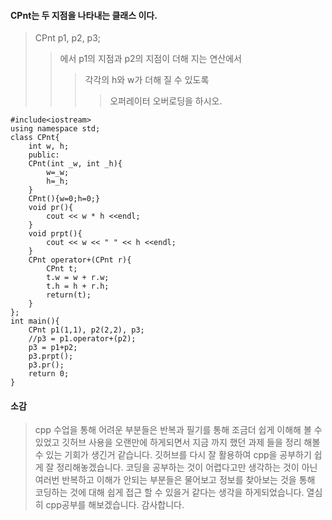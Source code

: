 #### CPnt는 두 지점을 나타내는 클래스 이다. 
> CPnt p1, p2, p3;
>> 에서 p1의 지점과 p2의 지점이 더해 지는 연산에서
>>> 각각의 h와 w가 더해 질 수 있도록
>>>> 오퍼레이터 오버로딩을 하시오.

~~~
#include<iostream>
using namespace std;
class CPnt{
    int w, h;
    public:
    CPnt(int _w, int _h){
        w=_w;
        h=_h;
    }
    CPnt(){w=0;h=0;}
    void pr(){
        cout << w * h <<endl;
    }
    void prpt(){
        cout << w << " " << h <<endl;
    }
    CPnt operator+(CPnt r){
        CPnt t;
        t.w = w + r.w;
        t.h = h + r.h;
        return(t);
    }
};
int main(){
    CPnt p1(1,1), p2(2,2), p3;
    //p3 = p1.operator+(p2);
    p3 = p1+p2;
    p3.prpt();
    p3.pr();
    return 0;
}
~~~ 

#### 소감 
> cpp 수업을 통해 어려운 부분들은 반복과 필기를 통해 조금더 쉽게 이해해 볼 수 있었고 깃허브 사용을 오랜만에 하게되면서 지금 까지 했던 과제 들을 정리 해볼 수 있는 기회가 생긴거 같습니다. 깃허브를 다시 잘 활용하여 cpp을 공부하기 쉽게 잘 정리해놓겠습니다. 코딩을 공부하는 것이 어렵다고만 생각하는 것이 아닌 여러번 반복하고 이해가 안되는 부분들은 물어보고 정보를 찾아보는 것을 통해 코딩하는 것에 대해 쉽게 접근 할 수 있을거 같다는 생각을 하게되었습니다. 열심히 cpp공부를 해보겠습니다. 감사합니다. 

